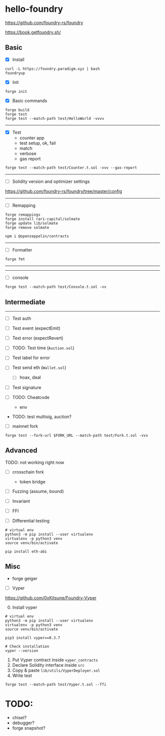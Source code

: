 # hello-foundry

https://github.com/foundry-rs/foundry

https://book.getfoundry.sh/

## Basic

-   [x] Install

```shell
curl -L https://foundry.paradigm.xyz | bash
foundryup
```

-   [x] Init

```shell
forge init
```

-   [x] Basic commands

```shell
forge build
forge test
forge test --match-path test/HelloWorld -vvvv
```

---

-   [x] Test
    -   counter app
    -   test setup, ok, fail
    -   match
    -   verbose
    -   gas report

```shell
forge test --match-path test/Counter.t.sol -vvv --gas-report
```

---

-   [ ] Solidity version and optimizer settings

https://github.com/foundry-rs/foundry/tree/master/config

---

-   [ ] Remapping

```shell
forge remappings
forge install rari-capital/solmate
forge update lib/solmate
forge remove solmate

npm i @openzeppelin/contracts
```

---

-   [ ] Formatter

```shell
forge fmt
```

---

---

-   [ ] console

```shell
forge test --match-path test/Console.t.sol -vv
```

## Intermediate

---

-   [ ] Test auth
-   [ ] Test event (expectEmit)
-   [ ] Test error (expectRevert)
-   [ ] TODO: Test time (`Auction.sol`)
-   [ ] Test label for error
-   [ ] Test send eth (`Wallet.sol`)
    -   [ ] hoax, deal
-   [ ] Test signature
-   [ ] TODO: Cheatcode

    -   env

-   TODO: test multisig, auction?
-   [ ] mainnet fork

```shell
forge test --fork-url $FORK_URL --match-path test/Fork.t.sol -vvv
```

## Advanced

TODO: not working right now

-   [ ] crosschain fork

    -   token bridge

-   [ ] Fuzzing (assume, bound)
-   [ ] Invariant
-   [ ] FFI
-   [ ] Differential testing

```shell
# virtual env
python3 -m pip install --user virtualenv
virtualenv -p python3 venv
source venv/bin/activate

pip install eth-abi
```

## Misc

-   forge geiger

-   [ ] Vyper

https://github.com/0xKitsune/Foundry-Vyper

0. Install vyper

```shell
# virtual env
python3 -m pip install --user virtualenv
virtualenv -p python3 venv
source venv/bin/activate

pip3 install vyper==0.3.7

# Check installation
vyper --version
```

1. Put Vyper contract inside `vyper_contracts`
2. Declare Solidity interface inside `src`
3. Copy & paste `lib/utils/VyperDeployer.sol`
4. Write test

```shell
forge test --match-path test/Vyper.t.sol --ffi
```

# TODO:

-   chisel?
-   debugger?
-   forge snapshot?
